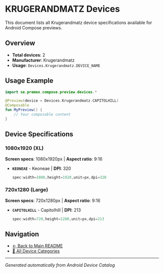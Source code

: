# KRUGERANDMATZ Devices

This document lists all Krugerandmatz device specifications available for Android Compose previews.

## Overview

- **Total devices**: 2
- **Manufacturer**: Krugerandmatz
- **Usage**: `Devices.Krugerandmatz.DEVICE_NAME`

## Usage Example

```kotlin
import se.premex.compose.preview.devices.*

@Preview(device = Devices.Krugerandmatz.CAPITOLHILL)
@Composable
fun MyPreview() {
    // Your composable content
}
```

## Device Specifications

### 1080x1920 (XL)

**Screen specs**: 1080x1920px | **Aspect ratio**: 9:16

- **`KEONEAE`** - Keoneae | **DPI**: 320
  ```kotlin
  spec:width=1080,height=1920,unit=px,dpi=320
  ```

### 720x1280 (Large)

**Screen specs**: 720x1280px | **Aspect ratio**: 9:16

- **`CAPITOLHILL`** - Capitolhill | **DPI**: 213
  ```kotlin
  spec:width=720,height=1280,unit=px,dpi=213
  ```

## Navigation

- [← Back to Main README](../../README.md)
- [📱 All Device Categories](../README.md)

---
*Generated automatically from Android Device Catalog*
